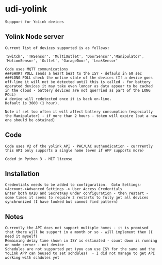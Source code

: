 # udi-yolink
    Suppport for YoLink devices 
    
## Yolink Node server
    Current list of devices supported is as follows:
    
    'Switch', 'THSensor', 'MultiOutlet', 'DoorSensor','Manipulator', 'MotionSensor', 'Outlet', 'GarageDoor', 'LeakSensor'
    
    Code uses MQTT communications
    ###SHORT POLL sends a heart beat to the ISY - defauls in 60 sec
    ###LONG POLL check the online state of the devices (If a device goes off-line it will not be detected until this is called - for battery operated devices it may take even longer as data appear to be cached in the cloud - battery devices are not querried as part of the LONG POLL) 
    A device will redetected once it is back on-line. 
    Default is 3600 (1 hour).  

    Note if set too often it will affect battery consumption (especially the Manipulator) - if more than 2 hours - token will expire (but a new one should be obtained)


## Code
    Code uses V2 of the yolink API - PAC/UAC authendication - currrently this API only supports a single home (even if APP supports more)

    Coded in Python 3 - MIT license 

## Installation
    Credentials needs to be added to configuration.  Goto Settings->Account->Advanced Settings -> User Access Credentials 
    Enter both UAID and SecretKey under configuration - then restart - some times it seems to require 2 restarts to fully get all devices synchronized (I have looked but cannot find pattern)

## Notes 
    Currently the API does not support multiple homes - it is promised that there will be support in a month or so - will implement then (I need it myself)
    Remaining delay time shown in ISY is estimated - count down is running on node server - not device
    Schedules are not supported yet (you can use ISY for the same and the YoLink APP can beused to set schdules)  - I did not manage to get API working with schdules yet 
    